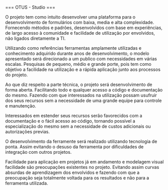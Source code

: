  === OTUS - Studio ===

O projeto tem como intuito desenvolver uma plataforma para o desenvolvimento de formulários com baixa, media e alta complexidade. Fornecendo métodos e padrões, desenvolvidos com base em experiências, de
largo acesso à comunidade e facilidade de utilização por envolvidos, não ligados diretamente a TI.

Utilizando como referências ferramentas amplamente utilizadas e conhecimento adquirido durante anos de desenvolvimento, o modelo apresentado será direcionado a um publico com necessidades em várias escalas. Pesquisas de pequeno, médio e grande porte, pois tem como objetivo a facilidade na utilização e a rápida aplicação junto aos processos do projeto.

Ao que diz respeito a parte técnica, o projeto será desenvolvimento de forma aberta. Facilitando todo e qualquer acesso a código e documentação do mesmo. Fazendo com que interessados na utilização possam usufruir dos seus recursos sem a necessidade de uma grande equipe para controle e manutenção.

Interessados em estender seus recursos serão favorecidos com a documentação e o fácil acesso ao código, tornando possível a especialização do mesmo sem a necessidade de custos adicionais ou autorizações previas.

O desenvolvimento da ferramente será realizado utilizando tecnologia de ponta. Assim evitando o desuso da ferramenta por dificuldades de integração com outros projetos.

Facilidade para aplicação em projetos já em andamento e modelagem visual facilidade são preocupações existentes no projeto. Evitando assim curvas absurdas de aprendizagem dos envolvidos e fazendo com que a preocupação seja totalmente voltada para os resultados e não para a ferramenta utilizada.

